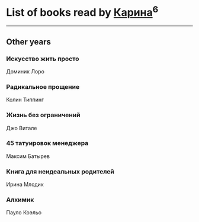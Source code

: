 # List of books read by [Карина](https://plus.google.com/u/0/113094351246440936608/)<sup>6</sup>
---

## Other years

### Искусство жить просто
Доминик Лоро


### Радикальное прощение
Колин Типпинг


### Жизнь без ограничений
Джо Витале


### 45 татуировок менеджера
Максим Батырев


### Книга для неидеальных родителей
Ирина Млодик


### Алхимик
Пауло Коэльо



